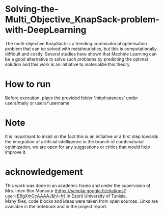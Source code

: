 # Solving-the-Multi_Objective_KnapSack-problem-with-DeepLearning
The multi-objective KnapSack is a trending combinatorial optimisation problem that can be solved with metaheuristics, but this is computationally difficult and costly. Several studies have shown that Machine Learning can be a good alternative to solve such problems by predicting the optimal solution and this work is an initiative to materialize this theory. 

# How to run
Before execution, place the provided folder 'mkpInstances' under users/maily or users/'username'

# Note
It is importnant to insist on the fact this is an initiative or a first step towards the integration of artificial intelligence in the branch of combinatorial optimization, we are open for any suggestions or critics that would help improve it.

# acknowledgement
This work was done in an academic frame and under the supervision of Mrs. Imen Ben Mansour (https://scholar.google.fr/citations?user=E8gXmGcAAAAJ&hl=fr) in Esprit University of Tunisia.  
Many files, code blocks and ideas were taken from open sources. Links are available in the notebook and in the project report.
